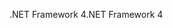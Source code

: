 <span data-ttu-id="96613-101">.NET Framework 4</span><span class="sxs-lookup"><span data-stu-id="96613-101">.NET Framework 4</span></span>